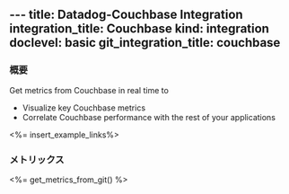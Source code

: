 --- title: Datadog-Couchbase Integration integration_title: Couchbase kind: integration doclevel: basic
git_integration_title: couchbase
---

### 概要

Get metrics from Couchbase in real time to

* Visualize key Couchbase metrics
* Correlate Couchbase performance with the rest of your applications

<%= insert_example_links%>

### メトリックス

<%= get_metrics_from_git() %>
